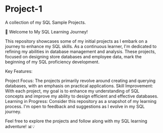# Project-1
A collection of my SQL Sample Projects. 

🚀 Welcome to My SQL Learning Journey!

This repository showcases some of my initial projects as I embark on a journey to enhance my SQL skills. As a continuous learner, I'm dedicated to refining my abilities in database management and analysis. These projects, focused on designing store databases and employee data, mark the beginning of my SQL proficiency development.

Key Features:

Project Focus: The projects primarily revolve around creating and querying databases, with an emphasis on practical applications.
Skill Improvement: With each project, my goal is to enhance my understanding of SQL concepts and improve my ability to design efficient and effective databases.
Learning in Progress: Consider this repository as a snapshot of my learning process. I'm open to feedback and suggestions as I evolve in my SQL journey.

Feel free to explore the projects and follow along with my SQL learning adventure! 📊💡

